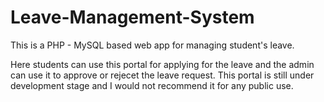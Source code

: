 # Leave-Management-System
This is a PHP - MySQL based web app for managing student's leave.

Here students can use this portal for applying for the leave and the admin can use it to approve or rejecet the leave request.
This portal is still under development stage and I would not recommend it for any public use.
